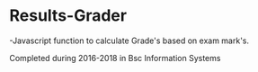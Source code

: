 # Results-Grader

-Javascript function to calculate Grade's based on exam mark's.

Completed during 2016-2018 in Bsc Information Systems
